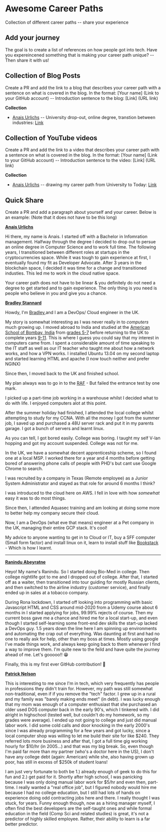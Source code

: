 # Awesome Career Paths
Collection of different career paths -- share your experience

## Add your journey 

The goal is to create a list of references on how people got into tech. Have you expereincened something that is making your career path unique? -- Then share it with us!

## Collection of Blog Posts

Create a PR and add the link to a blog that describes your career path with a sentence on what is covered in the blog.
In the format: [Your name] (Link to your GitHub account) -- Introduction sentence to the blog: [Link] (URL link)

**Collection**

* [Anais Urlichs](https://github.com/AnaisUrlichs) -- University drop-out, online degree, transtion between industries: [Link](https://digitalisationworld.com/blogs/57115/my-journey-into-tech)

## Collection of YouTube videos

Create a PR and add the link to a video that describes your career path with a sentence on what is covered in the blog.
In the format: [Your name] (Link to your GitHub account) -- Introduction sentence to the video: [Link] (URL link)

**Collection**
* [Anais Urlichs](https://github.com/AnaisUrlichs) -- drawing my career path from University to Today: [Link](https://youtu.be/O0zYv2t5E18)

## Quick Share

Create a PR and add a paragraph about yourself and your career. Below is an example:
(Note that it does not have to be this long)

**[Anais Urlichs](https://github.com/AnaisUrlichs)**

Hi there, my name is Anais. I started off with a Bachelor in Infomration management. Halfway through the degree I decided to drop out to persue an online degree in Computer Science and to work full time.
The following years, I transitioned between different roles at startups in the cryptocurrencies space. While it was tough to gain experience at first, I eventually found my fit as Developer Advocate. After 3 years in the blockchain space, I decided it was time for a change and transitioned industies. This led me to work in the cloud native space. 

Your career path does not have to be linear & you definitely do not need a degree to get started and to gain experience. The only thing is you need is people who believe in you and give you a chance.

**[Bradley Stannard](https://github.com/userbradley)**

Howdy, I'm [Bradley](https://breadnet.co.uk),and I am a DevOps/ Cloud engineer in the UK.

My story is somewhat interesting as I was never really in to _computers_ much growing up. I moved abroad to India and studied at the [American School of Bombay, India](https://www.asbindia.org) from [grades 5-7](https://www.acs-schools.com/egham/admissions/acs-egham-grade-placement) before returning to the UK to complete years [9-11](https://www.acs-schools.com/egham/admissions/acs-egham-grade-placement). 
This is where I guess you could say that my interest in computers came from. I spent a considerable amount of time speaking to the IT staff as well as our IT teacher who taught me about
how a network works, and how a VPN works. I installed Ubuntu 13.04 on my second laptop and started learning HTML and apache (I now touch neither and prefer NGINX)

Since then, I moved back to the UK and finished school. 

My plan always was to go in to the [RAF](https://www.raf.mod.uk) - But failed the entrance test by one mark. 

I picked up a part-time job working in a warehouse whilst I decided what to do with life. I enjoyed computers alot at this point.

After the summer holiday had finished, I attended the local college whilst attempting to study for my CCNA. With all the money I got
from the summer job, I saved up and purchased a 48U server rack and put it in my parents garage. I got a bunch of servers and learnt linux.

As you can tell, I got bored easily. College was boring. I taught my self V-lan hopping and got my account suspended. College was not for me.

In the UK, we have a somewhat decent apprenticeship scheme, so I found one at a local MSP. I worked there for a year and 4 months before getting bored of 
answering phone calls of people with PHD's but cant use Google Chrome to search.

I was recruited by a company in Texas (Remote employee) as a Junior System Administrator and stayed as that role for around 6 months I think?

I was introduced to the cloud here on AWS. I fell in love with how _somewhat_ easy it was to do most things.

Since then, I attended Aquasec training and am looking at doing some more to better help my company secure their cloud.

Now, I am a DevOps (what eve that means) engineer at a Pet company in the UK, managing their entire GCP stack. It's cool!

My advice to anyone wanting to get in to Cloud or IT, buy a SFF computer (Small form factor) and install linux on it, learn to install stuff like [Bookstack](https://www.bookstackapp.com) - Which is how I learnt. 

---

**[Ranindu Abeyratne](https://github.com/Ranindu)**

Heyo! My name's Ranindu. So I started doing Bio-Med in college. Then college nightlife got to me and I dropped out of college. After that, I started off as a waiter, then transitioned into tour guiding for mostly Russian clients, and then switched to the airline industry (customer service), and finally ended up in sales at a tobacco company.

During Rona lockdown, I started off looking into programming with basic Javascript HTML and CSS around mid-2020 from a Udemy course about 6 months in I started applying for jobs, 99.99% rejects of course. Then my current boss gave me a chance and hired me for a local start-up, and even though I started self-learning some front-end dev skills the start-up lacked a DevOps guy. 1.5 years down the line here I am spinning up environments and automating the crap out of everything. Was daunting at first and had no one to really ask for help, other than my boss at times. Mostly using google I've made things work, and always keep going back to them whenever I find a way to improve them. I'm quite new to the feild and have quite the journey ahead of me. Let's gooooo!! 😁

Finally, this is my first ever GitHub contribution! 🤣

**[Patrick Nelson](https://github.com/patricknelson)**

This is interesting to me since I'm in tech, which very frequently has people in professions they didn't train for. However, my path was still somewhat non-traditional, even if if you remove the "tech" factor. I grew up in a rural and my family was "barely making ends meet" (in debt). I was lucky enough that my mom was enough of a computer enthusiast that she purchased an older used DOS computer back in the early 90's, which I tinkered with. I did alright in highschool (tested well, but couldn't do my homework, so my grades were average). I ended up not going to college and just did manual labor work. I did some cold calls and door knocking in the early 2000's since I was already programming for a few years and got lucky, since a local computer shop was willing to let me build their site for like $240. They referred lots more business and after that, I got a full time gig working hourly for $10/hr (in 2005...) and that was my big break. So, even though I'm paid far more than my partner (who's a doctor here in the US), I don't have any college debt (again: American) while she, also having grown up poor, has still in excess of $250k of student loans! 

I am just very fortunate to both be 1.) already enough of geek to do this for fun and 2.) get paid for it. Shortly after high school, I was panicking because I was only doing manual labor work for $5/hr and even then, part-time. I really wanted a "real office job", but I figured nobody would hire me because I had no college education, but I still had lots of hands on experience doing odd contracting jobs here and there. I really thought I was stuck, for years.  Funny enough though, now as a hiring manager myself, I often find the best developers are the self-taught ones and while formal education in the field (Comp Sci and related studies) is great, it's not a predictor of highly skilled employee. Rather, their ability to learn is a far better predictor.
